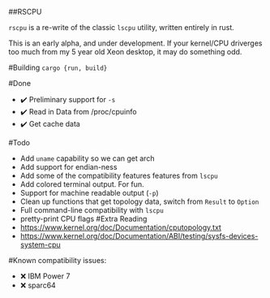 ##RSCPU

`rscpu` is a re-write of the classic `lscpu` utility, written entirely in rust.

This is an early alpha, and under development. If your kernel/CPU driverges too much from my 5 year old Xeon desktop, it may do something odd.

#Building
`cargo {run, build}`

#Done
- ✔️ Preliminary support for `-s`
- ✔️ Read in Data from /proc/cpuinfo
- ✔️ Get cache data

#Todo
- Add `uname` capability so we can get arch
- Add support for endian-ness
- Add some of the compatibility features features from `lscpu`
- Add colored terminal output. For fun.
- Support for machine readable output (`-p`)
- Clean up functions that get topology data, switch from `Result` to `Option`
- Full command-line compatibility with `lscpu`
- pretty-print CPU flags
#Extra Reading
- https://www.kernel.org/doc/Documentation/cputopology.txt
- https://www.kernel.org/doc/Documentation/ABI/testing/sysfs-devices-system-cpu

#Known compatibility issues:
- ❌ IBM Power 7
- ❌ sparc64
